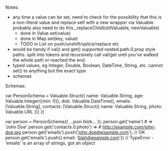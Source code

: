 Notes:
- any time a value can be set, need to check for the possibility that this is a non-literal value and replace self with a new wrapper via Valuable. probably also need to do this._replaceChild(oldValuable, newValuable)
	- done in Value.set(value)
	- done in Map.set(key, value)
	- TODO in List on push/unshift/splice/replace etc
- would be handy if val() and get() supported nested.path.0.prop style paths. split into tokens and recursively call val/get until you've walked the whole path or reached the end.
- typed values, eg Integer, Double, Boolean, DateTime, String, etc. cannot set() to anything but the exact type
- schemas

Schemas:

var PersonSchema = Valuable.Struct({
	name: Valuable.String,
	age: Valuable.Integer({min: 0}),
	dob: Valuable.DateTime(),
	emails: [Valuable.String],
	contacts: [Valuable.Struct({
		name: Valuable.String,
		photo: Valuable.URL
	})]
})

var person = PersonSchema({ ...json blob... });
person.get('name') # => 'John Doe'
person.get('contacts.0.photo') => # http://example.com/john-doe.jpg
person.get('emails').push('john.doe@example.com'); // OK
person.get('emails').push({ email: 'blah@example.com'}) // TypeError - 'emails' is an array of strings, got an object
